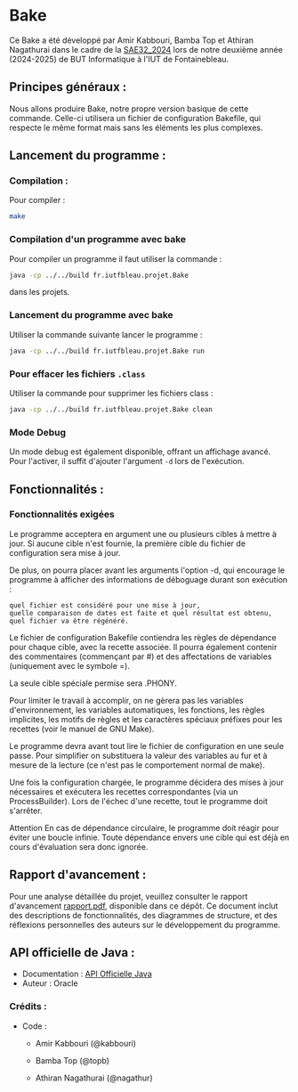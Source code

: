 # Bake

Ce Bake a été développé par Amir Kabbouri, Bamba Top et Athiran Nagathurai dans le cadre de la  [SAE32_2024](https://iut-fbleau.fr/sitebp/sae3/32_2024/M83NX3P299YXJJ2R.php) lors de notre deuxième année (2024-2025) de BUT Informatique à l'IUT de Fontainebleau.

## Principes généraux :

Nous allons produire Bake, notre propre version basique de cette commande. Celle-ci utilisera un fichier de configuration Bakefile, qui respecte le même format mais sans les éléments les plus complexes.

## Lancement du programme :

### Compilation :
Pour compiler  : 

```bash
make
```

### Compilation d'un programme avec bake

Pour compiler un programme il faut utiliser la commande : 

```bash
java -cp ../../build fr.iutfbleau.projet.Bake 
```
dans les projets.

### Lancement du programme avec bake

Utiliser la commande suivante lancer le programme :

```bash
java -cp ../../build fr.iutfbleau.projet.Bake run
```

### Pour effacer les fichiers `.class`

Utiliser la commande pour supprimer les fichiers class :

```bash
java -cp ../../build fr.iutfbleau.projet.Bake clean
```

### Mode Debug

Un mode debug est également disponible, offrant un affichage avancé. Pour l'activer, il suffit d'ajouter l'argument ```-d``` lors de l'exécution.

## Fonctionnalités :

### Fonctionnalités exigées

 Le programme acceptera en argument une ou plusieurs cibles à mettre à jour. Si aucune cible n'est fournie, la première cible du fichier de configuration sera mise à jour.

De plus, on pourra placer avant les arguments l'option -d, qui encourage le programme à afficher des informations de déboguage durant son exécution :

    quel fichier est considéré pour une mise à jour,
    quelle comparaison de dates est faite et quel résultat est obtenu,
    quel fichier va être régénéré.

Le fichier de configuration Bakefile contiendra les règles de dépendance pour chaque cible, avec la recette associée. Il pourra également contenir des commentaires (commençant par #) et des affectations de variables (uniquement avec le symbole =).

La seule cible spéciale permise sera .PHONY.

Pour limiter le travail à accomplir, on ne gèrera pas les variables d'environnement, les variables automatiques, les fonctions, les règles implicites, les motifs de règles et les caractères spéciaux préfixes pour les recettes (voir le manuel de GNU Make).

Le programme devra avant tout lire le fichier de configuration en une seule passe. Pour simplifier on substituera la valeur des variables au fur et à mesure de la lecture (ce n'est pas le comportement normal de make).

Une fois la configuration chargée, le programme décidera des mises à jour nécessaires et exécutera les recettes correspondantes (via un ProcessBuilder). Lors de l'échec d'une recette, tout le programme doit s'arrêter.

Attention En cas de dépendance circulaire, le programme doit réagir pour éviter une boucle infinie. Toute dépendance envers une cible qui est déjà en cours d'évaluation sera donc ignorée. 
  
  ## Rapport d'avancement :
  
  Pour une analyse détaillée du projet, veuillez consulter le rapport d'avancement [rapport.pdf](https://grond.iut-fbleau.fr/nagathur/DEV/src/branch/master/rapport.pdf), disponible dans ce dépôt. Ce document inclut des descriptions de fonctionnalités, des diagrammes de structure, et des réflexions personnelles des auteurs sur le développement du programme.

## API officielle de Java :

- Documentation : [API Officielle Java](https://iut-fbleau.fr/docs/java/api/index.html)
- Auteur : Oracle

### Crédits :

- Code :
  
  - Amir Kabbouri  (@kabbouri)

  - Bamba Top (@topb)
  
  - Athiran Nagathurai (@nagathur)